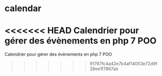 # calendar
<<<<<<< HEAD
Calendrier pour gérer des évènements
en php 7 POO
=======
Calendrier pour gérer des évènements 
en php 7 POO

>>>>>>> 91767fc4a42e7b4af14053e72d9f28ee1f7867ab
